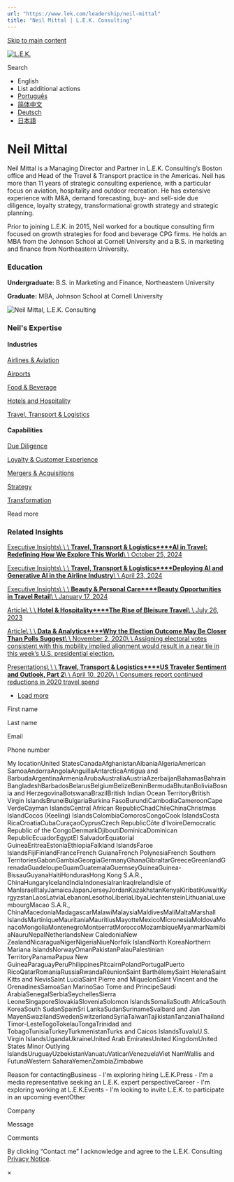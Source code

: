 ```yaml
---
url: "https://www.lek.com/leadership/neil-mittal"
title: "Neil Mittal | L.E.K. Consulting"
---
```


[Skip to main content](https://www.lek.com/leadership/neil-mittal#main-content)

[![L.E.K.](https://www.lek.com/themes/lek/images/new-logo.svg)](https://www.lek.com/ "L.E.K.")

Search

- English
- List additional actions
- [Português](https://www.lek.com/pt-br/lek-brazil)
- [简体中文](https://www.lek.com/zh-hant/lek-china)
- [Deutsch](https://www.lek.com/de/lek-germany)
- [日本語](https://www.lek.com/ja/lek-japan)

# Neil Mittal

Neil Mittal is a Managing Director and Partner in L.E.K. Consulting’s Boston office and Head of the Travel & Transport practice in the Americas. Neil has more than 11 years of strategic consulting experience, with a particular focus on aviation, hospitality and outdoor recreation. He has extensive experience with M&A, demand forecasting, buy- and sell-side due diligence, loyalty strategy, transformational growth strategy and strategic planning.

Prior to joining L.E.K. in 2015, Neil worked for a boutique consulting firm focused on growth strategies for food and beverage CPG firms. He holds an MBA from the Johnson School at Cornell University and a B.S. in marketing and finance from Northeastern University.

### Education

**Undergraduate:** B.S. in Marketing and Finance, Northeastern University

**Graduate:** MBA, Johnson School at Cornell University

![Neil Mittal, L.E.K. Consulting](https://www.lek.com/sites/default/files/profile-images/neil-mittal_web-gmc.jpg)

### Neil's Expertise

#### Industries

[Airlines & Aviation](https://www.lek.com/industries/travel-transport/airlines)

[Airports](https://www.lek.com/industries/travel-transport/airports)

[Food & Beverage](https://www.lek.com/industries/consumer-products/food-and-beverage-f-b)

[Hotels and Hospitality](https://www.lek.com/industries/travel-transport/hotel-hospitality)

[Travel, Transport & Logistics](https://www.lek.com/industries/travel-transport-logistics)

#### Capabilities

[Due Diligence](https://www.lek.com/capabilities/mergers-acquisitions/due-diligence)

[Loyalty & Customer Experience](https://www.lek.com/capabilities/marketing-and-sales/loyalty-customer-experience)

[Mergers & Acquisitions](https://www.lek.com/capabilities/mergers-acquisitions)

[Strategy](https://www.lek.com/capabilities/strategy)

[Transformation](https://www.lek.com/capabilities/organizational-strategy/transformation)

Read more

### Related Insights

[Executive Insights\\
\\
\\
**Travel, Transport & Logistics****AI in Travel: Redefining How We Explore This World**\\
\\
October 25, 2024](https://www.lek.com/insights/tt/us/ei/ai-travel-redefining-how-we-explore-world)

[Executive Insights\\
\\
\\
**Travel, Transport & Logistics****Deploying AI and Generative AI in the Airline Industry**\\
\\
April 23, 2024](https://www.lek.com/insights/tt/us/ei/deploying-ai-and-generative-ai-airline-industry)

[Executive Insights\\
\\
\\
**Beauty & Personal Care****Beauty Opportunities in Travel Retail**\\
\\
January 17, 2024](https://www.lek.com/insights/con/us/ei/beauty-opportunities-travel-retail)

[Article\\
\\
\\
**Hotel & Hospitality****The Rise of Bleisure Travel**\\
\\
July 26, 2023](https://www.lek.com/insights/tt/us/ar/rise-bleisure-travel)

[Article\\
\\
\\
**Data & Analytics****Why the Election Outcome May Be Closer Than Polls Suggest**\\
\\
November 2, 2020\\
\\
Assigning electoral votes consistent with this mobility implied alignment would result in a near tie in this week’s U.S. presidential election.](https://www.lek.com/insights/ar/why-election-outcome-may-be-closer-polls-suggest)

[Presentations\\
\\
\\
**Travel, Transport & Logistics****US Traveler Sentiment and Outlook, Part 2**\\
\\
April 10, 2020\\
\\
Consumers report continued reductions in 2020 travel spend](https://www.lek.com/insights/pt/us-traveler-sentiment-and-outlook-part-2)

- [Load more](https://www.lek.com/leadership/neil-mittal?page=1 "Load more items")

First name

Last name

Email

Phone number

My locationUnited StatesCanadaAfghanistanAlbaniaAlgeriaAmerican SamoaAndorraAngolaAnguillaAntarcticaAntigua and BarbudaArgentinaArmeniaArubaAustraliaAustriaAzerbaijanBahamasBahrainBangladeshBarbadosBelarusBelgiumBelizeBeninBermudaBhutanBoliviaBosnia and HerzegovinaBotswanaBrazilBritish Indian Ocean TerritoryBritish Virgin IslandsBruneiBulgariaBurkina FasoBurundiCambodiaCameroonCape VerdeCayman IslandsCentral African RepublicChadChileChinaChristmas IslandCocos (Keeling) IslandsColombiaComorosCongoCook IslandsCosta RicaCroatiaCubaCuraçaoCyprusCzech RepublicCôte d’IvoireDemocratic Republic of the CongoDenmarkDjiboutiDominicaDominican RepublicEcuadorEgyptEl SalvadorEquatorial GuineaEritreaEstoniaEthiopiaFalkland IslandsFaroe IslandsFijiFinlandFranceFrench GuianaFrench PolynesiaFrench Southern TerritoriesGabonGambiaGeorgiaGermanyGhanaGibraltarGreeceGreenlandGrenadaGuadeloupeGuamGuatemalaGuernseyGuineaGuinea-BissauGuyanaHaitiHondurasHong Kong S.A.R., ChinaHungaryIcelandIndiaIndonesiaIranIraqIrelandIsle of ManIsraelItalyJamaicaJapanJerseyJordanKazakhstanKenyaKiribatiKuwaitKyrgyzstanLaosLatviaLebanonLesothoLiberiaLibyaLiechtensteinLithuaniaLuxembourgMacao S.A.R., ChinaMacedoniaMadagascarMalawiMalaysiaMaldivesMaliMaltaMarshall IslandsMartiniqueMauritaniaMauritiusMayotteMexicoMicronesiaMoldovaMonacoMongoliaMontenegroMontserratMoroccoMozambiqueMyanmarNamibiaNauruNepalNetherlandsNew CaledoniaNew ZealandNicaraguaNigerNigeriaNiueNorfolk IslandNorth KoreaNorthern Mariana IslandsNorwayOmanPakistanPalauPalestinian TerritoryPanamaPapua New GuineaParaguayPeruPhilippinesPitcairnPolandPortugalPuerto RicoQatarRomaniaRussiaRwandaRéunionSaint BarthélemySaint HelenaSaint Kitts and NevisSaint LuciaSaint Pierre and MiquelonSaint Vincent and the GrenadinesSamoaSan MarinoSao Tome and PrincipeSaudi ArabiaSenegalSerbiaSeychellesSierra LeoneSingaporeSlovakiaSloveniaSolomon IslandsSomaliaSouth AfricaSouth KoreaSouth SudanSpainSri LankaSudanSurinameSvalbard and Jan MayenSwazilandSwedenSwitzerlandSyriaTaiwanTajikistanTanzaniaThailandTimor-LesteTogoTokelauTongaTrinidad and TobagoTunisiaTurkeyTurkmenistanTurks and Caicos IslandsTuvaluU.S. Virgin IslandsUgandaUkraineUnited Arab EmiratesUnited KingdomUnited States Minor Outlying IslandsUruguayUzbekistanVanuatuVaticanVenezuelaViet NamWallis and FutunaWestern SaharaYemenZambiaZimbabwe

Reason for contactingBusiness - I'm exploring hiring L.E.K.Press - I'm a media representative seeking an L.E.K. expert perspectiveCareer - I'm exploring working at L.E.K.Events - I'm looking to invite L.E.K. to participate in an upcoming eventOther

Company

Message

Comments

By clicking “Contact me” I acknowledge and agree to the L.E.K. Consulting [Privacy Notice](https://www.lek.com/lek-consulting-privacy-policy).

×